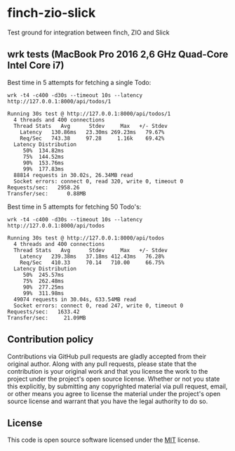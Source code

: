 # finch-zio-slick #

Test ground for integration between finch, ZIO and Slick


## wrk tests (MacBook Pro 2016 2,6 GHz Quad-Core Intel Core i7)

Best time in 5 attempts for fetching a single Todo:

```
wrk -t4 -c400 -d30s --timeout 10s --latency http://127.0.0.1:8000/api/todos/1

Running 30s test @ http://127.0.0.1:8000/api/todos/1
  4 threads and 400 connections
  Thread Stats   Avg      Stdev     Max   +/- Stdev
    Latency   130.86ms   23.30ms 269.23ms   79.67%
    Req/Sec   743.38     97.28     1.16k    69.42%
  Latency Distribution
     50%  134.82ms
     75%  144.52ms
     90%  153.76ms
     99%  177.83ms
  88814 requests in 30.02s, 26.34MB read
  Socket errors: connect 0, read 320, write 0, timeout 0
Requests/sec:   2958.26
Transfer/sec:      0.88MB
```

Best time in 5 attempts for fetching 50 Todo's:

```
wrk -t4 -c400 -d30s --timeout 10s --latency http://127.0.0.1:8000/api/todos

Running 30s test @ http://127.0.0.1:8000/api/todos
  4 threads and 400 connections
  Thread Stats   Avg      Stdev     Max   +/- Stdev
    Latency   239.38ms   37.18ms 412.43ms   76.28%
    Req/Sec   410.33     70.14   710.00     66.75%
  Latency Distribution
     50%  245.57ms
     75%  262.48ms
     90%  277.25ms
     99%  311.98ms
  49074 requests in 30.04s, 633.54MB read
  Socket errors: connect 0, read 247, write 0, timeout 0
Requests/sec:   1633.42
Transfer/sec:     21.09MB
```

## Contribution policy ##

Contributions via GitHub pull requests are gladly accepted from their original author. Along with
any pull requests, please state that the contribution is your original work and that you license
the work to the project under the project's open source license. Whether or not you state this
explicitly, by submitting any copyrighted material via pull request, email, or other means you
agree to license the material under the project's open source license and warrant that you have the
legal authority to do so.

## License ##

This code is open source software licensed under the
[MIT](https://opensource.org/licenses/MIT) license.
